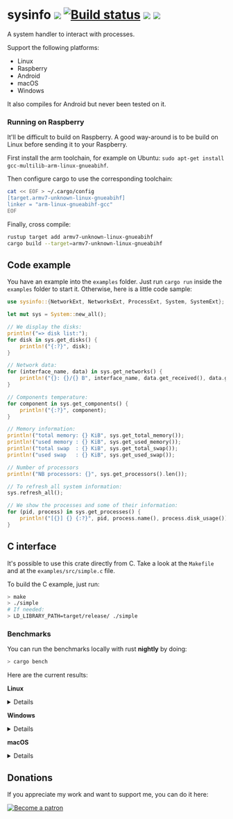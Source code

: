 # sysinfo [![][img_travis-ci]][travis-ci] [![Build status](https://ci.appveyor.com/api/projects/status/nhep876b3legunwd/branch/master?svg=true)](https://ci.appveyor.com/project/GuillaumeGomez/sysinfo/branch/master) [![][img_crates]][crates] [![][img_doc]][doc]

[img_travis-ci]: https://api.travis-ci.org/GuillaumeGomez/sysinfo.png?branch=master
[img_crates]: https://img.shields.io/crates/v/sysinfo.svg
[img_doc]: https://img.shields.io/badge/rust-documentation-blue.svg

[travis-ci]: https://travis-ci.org/GuillaumeGomez/sysinfo
[crates]: https://crates.io/crates/sysinfo
[doc]: https://docs.rs/sysinfo/

A system handler to interact with processes.

Support the following platforms:

 * Linux
 * Raspberry
 * Android
 * macOS
 * Windows

It also compiles for Android but never been tested on it.

### Running on Raspberry

It'll be difficult to build on Raspberry. A good way-around is to be build on Linux before sending it to your Raspberry.

First install the arm toolchain, for example on Ubuntu: `sudo apt-get install gcc-multilib-arm-linux-gnueabihf`.

Then configure cargo to use the corresponding toolchain:

```bash
cat << EOF > ~/.cargo/config
[target.armv7-unknown-linux-gnueabihf]
linker = "arm-linux-gnueabihf-gcc"
EOF
```

Finally, cross compile:

```bash
rustup target add armv7-unknown-linux-gnueabihf
cargo build --target=armv7-unknown-linux-gnueabihf
```

## Code example

You have an example into the `examples` folder. Just run `cargo run` inside the `examples` folder to start it. Otherwise, here is a little code sample:

```rust
use sysinfo::{NetworkExt, NetworksExt, ProcessExt, System, SystemExt};

let mut sys = System::new_all();

// We display the disks:
println!("=> disk list:");
for disk in sys.get_disks() {
    println!("{:?}", disk);
}

// Network data:
for (interface_name, data) in sys.get_networks() {
    println!("{}: {}/{} B", interface_name, data.get_received(), data.get_transmitted());
}

// Components temperature:
for component in sys.get_components() {
    println!("{:?}", component);
}

// Memory information:
println!("total memory: {} KiB", sys.get_total_memory());
println!("used memory : {} KiB", sys.get_used_memory());
println!("total swap  : {} KiB", sys.get_total_swap());
println!("used swap   : {} KiB", sys.get_used_swap());

// Number of processors
println!("NB processors: {}", sys.get_processors().len());

// To refresh all system information:
sys.refresh_all();

// We show the processes and some of their information:
for (pid, process) in sys.get_processes() {
    println!("[{}] {} {:?}", pid, process.name(), process.disk_usage());
}
```

## C interface

It's possible to use this crate directly from C. Take a look at the `Makefile` and at the `examples/src/simple.c` file.

To build the C example, just run:

```bash
> make
> ./simple
# If needed:
> LD_LIBRARY_PATH=target/release/ ./simple
```

### Benchmarks

You can run the benchmarks locally with rust **nightly** by doing:

```bash
> cargo bench
```

Here are the current results:

**Linux**

<details>

```text
test bench_new                     ... bench:     186,638 ns/iter (+/- 8,603)
test bench_new_all                 ... bench:  18,604,576 ns/iter (+/- 1,323,790)
test bench_refresh_all             ... bench:   5,147,523 ns/iter (+/- 337,096)
test bench_refresh_components      ... bench:      25,391 ns/iter (+/- 1,725)
test bench_refresh_components_list ... bench:     381,490 ns/iter (+/- 18,237)
test bench_refresh_cpu             ... bench:      13,397 ns/iter (+/- 880)
test bench_refresh_disks           ... bench:       2,515 ns/iter (+/- 161)
test bench_refresh_disks_list      ... bench:      50,986 ns/iter (+/- 5,301)
test bench_refresh_memory          ... bench:      11,843 ns/iter (+/- 779)
test bench_refresh_networks        ... bench:     250,242 ns/iter (+/- 68,482)
test bench_refresh_networks_list   ... bench:     255,148 ns/iter (+/- 23,677)
test bench_refresh_process         ... bench:     128,860 ns/iter (+/- 22,638)
test bench_refresh_processes       ... bench:   4,714,965 ns/iter (+/- 309,573)
test bench_refresh_system          ... bench:      52,044 ns/iter (+/- 4,510)
test bench_refresh_users_list      ... bench:   2,095,043 ns/iter (+/- 648,385)
```
</details>

**Windows**

<details>

```text
test bench_new                     ... bench:   7,335,755 ns/iter (+/- 469,000)
test bench_new_all                 ... bench:  32,233,480 ns/iter (+/- 1,567,239)
test bench_refresh_all             ... bench:   1,433,015 ns/iter (+/- 126,322)
test bench_refresh_components      ... bench:           1 ns/iter (+/- 0)
test bench_refresh_components_list ... bench:   9,835,060 ns/iter (+/- 407,072)
test bench_refresh_cpu             ... bench:      33,873 ns/iter (+/- 2,177)
test bench_refresh_disks           ... bench:      58,951 ns/iter (+/- 6,128)
test bench_refresh_disks_list      ... bench:     125,199 ns/iter (+/- 2,741)
test bench_refresh_memory          ... bench:       1,004 ns/iter (+/- 56)
test bench_refresh_networks        ... bench:      39,013 ns/iter (+/- 2,676)
test bench_refresh_networks_list   ... bench:   1,341,850 ns/iter (+/- 78,258)
test bench_refresh_process         ... bench:       2,116 ns/iter (+/- 58)
test bench_refresh_processes       ... bench:   1,032,447 ns/iter (+/- 57,695)
test bench_refresh_system          ... bench:      35,374 ns/iter (+/- 3,200)
test bench_refresh_users_list      ... bench:   3,321,140 ns/iter (+/- 135,160)
```
</details>

**macOS**

<details>

```text
test bench_new                     ... bench:      86,404 ns/iter (+/- 9,402)
test bench_new_all                 ... bench:  21,123,771 ns/iter (+/- 570,722)
test bench_refresh_all             ... bench:   1,757,683 ns/iter (+/- 203,234)
test bench_refresh_components      ... bench:     325,560 ns/iter (+/- 41,068)
test bench_refresh_components_list ... bench:     989,827 ns/iter (+/- 221,093)
test bench_refresh_cpu             ... bench:       8,535 ns/iter (+/- 487)
test bench_refresh_disks           ... bench:         939 ns/iter (+/- 33)
test bench_refresh_disks_lists     ... bench:      25,093 ns/iter (+/- 2,080)
test bench_refresh_memory          ... bench:       2,174 ns/iter (+/- 55)
test bench_refresh_networks        ... bench:     181,558 ns/iter (+/- 7,325)
test bench_refresh_networks_list   ... bench:     180,410 ns/iter (+/- 2,414)
test bench_refresh_process         ... bench:       5,570 ns/iter (+/- 431)
test bench_refresh_processes       ... bench:     683,455 ns/iter (+/- 14,995)
test bench_refresh_system          ... bench:     362,875 ns/iter (+/- 172,547)
test bench_refresh_users_list      ... bench:  16,783,834 ns/iter (+/- 465,111)
```
</details>

## Donations

If you appreciate my work and want to support me, you can do it here:

[![Become a patron](https://c5.patreon.com/external/logo/become_a_patron_button.png)](https://www.patreon.com/GuillaumeGomez)
